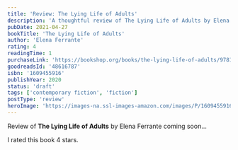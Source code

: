 ```yaml
---
title: 'Review: The Lying Life of Adults'
description: 'A thoughtful review of The Lying Life of Adults by Elena Ferrante'
pubDate: 2021-04-27
bookTitle: 'The Lying Life of Adults'
author: 'Elena Ferrante'
rating: 4
readingTime: 1
purchaseLink: 'https://bookshop.org/books/the-lying-life-of-adults/9781609455910'
goodreadsId: '48616787'
isbn: '1609455916'
publishYear: 2020
status: 'draft'
tags: ['contemporary fiction', 'fiction']
postType: 'review'
heroImage: 'https://images-na.ssl-images-amazon.com/images/P/1609455916.01.L.jpg'
---
```


Review of **The Lying Life of Adults** by Elena Ferrante coming soon...

I rated this book 4 stars.